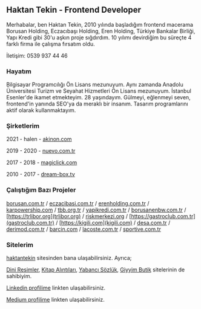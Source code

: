 ## Haktan Tekin - Frontend Developer

Merhabalar, ben Haktan Tekin, 2010 yılında başladığım frontend macerama Borusan Holding, Eczacıbaşı Holding, Eren Holding, Türkiye Bankalar Birliği, Yapı Kredi gibi 30'u aşkın proje sığdırdım. 10 yılımı devirdiğim bu süreçte 4 farklı firma ile çalışma fırsatım oldu. 

İletişim: 0539 937 44 46

### Hayatım

Bilgisayar Programcılığı Ön Lisans mezunuyum. Aynı zamanda Anadolu Üniversitesi Turizm ve Seyahat Hizmetleri Ön Lisans mezunuyum. İstanbul Esenler'de ikamet etmekteyim. 28 yaşındayım. Gülmeyi, eğlenmeyi seven, frontend'in yanında SEO'ya da meraklı bir insanım. Tasarım programlarını aktif olarak kullanmaktayım.

### Şirketlerim

2021 - halen - [akinon.com](akinon.com)

2019 - 2020 - [nuevo.com.tr](https://nuevo.com.tr)

2017 - 2018 - [magiclick.com](https://magiclick.com)

2010 - 2017 - [dream-box.tv](https://dream-box.tv)

### Çalıştığım Bazı Projeler

[borusan.com.tr](https://borusan.com.tr) / [eczacibasi.com.tr](https://eczacibasi.com.tr) / [erenholding.com.tr](https://erenholding.com.tr) / [karpowership.com](https://karpowership.com) / [tbb.org.tr](https://tbb.org.tr) / [yapikredi.com.tr](https://yapikredi.com.tr) / [borusanenbw.com.tr](https://www.borusanenbw.com.tr) / [https://trlibor.org](trlibor.org) / [riskmerkezi.org](https://riskmerkezi.org) / [https://gastroclub.com.tr](gastroclub.com.tr) / [https://kigili.com](kigili.com) / [desa.com.tr](https://desa.com.tr) / [derimod.com.tr](https://derimod.com.tr) / [barcin.com](https://barcin.com) / [lacoste.com.tr](https://lacoste.com.tr) / [sportive.com.tr](https://sportive.com.tr)

### Sitelerim

[haktantekin](https://haktantekin.com/) sitesinden bana ulaşabilirsiniz. Ayrıca;

[Dini Resimler](https://diniresimler.com/), [Kitap Alıntıları](https://kitapalintilari.com/), [Yabancı Sözlük](https://yabancisozluk.com/), [Giyyim Butik](https://giyyim.com/) sitelerinin de sahibiyim.

[Linkedin profilime](https://www.linkedin.com/in/haktantekin/) linkten ulaşabilirsiniz.

[Medium profilime](https://haktantekin.medium.com/) linkten ulaşabilirsiniz.
